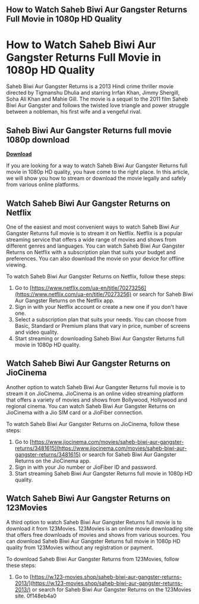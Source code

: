 ## How to Watch Saheb Biwi Aur Gangster Returns Full Movie in 1080p HD Quality

  
# How to Watch Saheb Biwi Aur Gangster Returns Full Movie in 1080p HD Quality
 
Saheb Biwi Aur Gangster Returns is a 2013 Hindi crime thriller movie directed by Tigmanshu Dhulia and starring Irrfan Khan, Jimmy Shergill, Soha Ali Khan and Mahie Gill. The movie is a sequel to the 2011 film Saheb Biwi Aur Gangster and follows the twisted love triangle and power struggle between a nobleman, his first wife and a vengeful rival.
 
## Saheb Biwi Aur Gangster Returns full movie 1080p download


[**Download**](https://lomasmavi.blogspot.com/?c=2tKdwv)

 
If you are looking for a way to watch Saheb Biwi Aur Gangster Returns full movie in 1080p HD quality, you have come to the right place. In this article, we will show you how to stream or download the movie legally and safely from various online platforms.
 
## Watch Saheb Biwi Aur Gangster Returns on Netflix
 
One of the easiest and most convenient ways to watch Saheb Biwi Aur Gangster Returns full movie is to stream it on Netflix. Netflix is a popular streaming service that offers a wide range of movies and shows from different genres and languages. You can watch Saheb Biwi Aur Gangster Returns on Netflix with a subscription plan that suits your budget and preferences. You can also download the movie on your device for offline viewing.
 
To watch Saheb Biwi Aur Gangster Returns on Netflix, follow these steps:
 
1. Go to [https://www.netflix.com/ua-en/title/70273256](https://www.netflix.com/ua-en/title/70273256) or search for Saheb Biwi Aur Gangster Returns on the Netflix app.
2. Sign in with your Netflix account or create a new one if you don't have one.
3. Select a subscription plan that suits your needs. You can choose from Basic, Standard or Premium plans that vary in price, number of screens and video quality.
4. Start streaming or downloading Saheb Biwi Aur Gangster Returns full movie in 1080p HD quality.

## Watch Saheb Biwi Aur Gangster Returns on JioCinema
 
Another option to watch Saheb Biwi Aur Gangster Returns full movie is to stream it on JioCinema. JioCinema is an online video streaming platform that offers a variety of movies and shows from Bollywood, Hollywood and regional cinema. You can watch Saheb Biwi Aur Gangster Returns on JioCinema with a Jio SIM card or a JioFiber connection.
 
To watch Saheb Biwi Aur Gangster Returns on JioCinema, follow these steps:

1. Go to [https://www.jiocinema.com/movies/saheb-biwi-aur-gangster-returns/3481615](https://www.jiocinema.com/movies/saheb-biwi-aur-gangster-returns/3481615) or search for Saheb Biwi Aur Gangster Returns on the JioCinema app.
2. Sign in with your Jio number or JioFiber ID and password.
3. Start streaming Saheb Biwi Aur Gangster Returns full movie in 1080p HD quality.

## Watch Saheb Biwi Aur Gangster Returns on 123Movies
 
A third option to watch Saheb Biwi Aur Gangster Returns full movie is to download it from 123Movies. 123Movies is an online movie downloading site that offers free downloads of movies and shows from various sources. You can download Saheb Biwi Aur Gangster Returns full movie in 1080p HD quality from 123Movies without any registration or payment.
 
To download Saheb Biwi Aur Gangster Returns from 123Movies, follow these steps:

1. Go to [https://w.123-movies.shop/saheb-biwi-aur-gangster-returns-2013/](https://w.123-movies.shop/saheb-biwi-aur-gangster-returns-2013/) or search for Saheb Biwi Aur Gangster Returns on the 123Movies site.
0f148eb4a0
